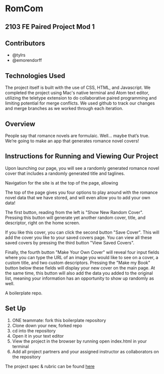 # RomCom
## 2103 FE Paired Project Mod 1


## Contributors
* @tylrs
* @emorendorff

## Technologies Used

The project itself is built with the use of CSS, HTML, and Javascript. We completed the project using Mac's native terminal and Atom text editor, utilizing the teletype extension to do collaborative paired programming and limiting potential for merge conflicts. We used github to track our changes and merge branches as we worked through each iteration.

## Overview

People say that romance novels are formulaic. Well… maybe that’s true. We’re going to make an app that generates romance novel covers!

## Instructions for Running and Viewing Our Project

Upon launching our page, you will see a randomly generated romance novel cover that includes a randomly generated title and taglines.

Navigation for the site is at the top of the page, allowing 

The top of the page gives you four options to play around with the romance novel data that we have stored, and will even allow you to add your own data!

The first button, reading from the left is "Show New Random Cover". Pressing this button will generate yet another random cover, title, and descriptor, right on the home screen.

If you like this cover, you can click the second button "Save Cover". This will add the cover you like to your saved covers page. You can view all these saved covers by pressing the third button "View Saved Covers".

Finally, the fourth button "Make Your Own Cover" will reveal four input fields where you can type the URL of an image you would like to see on a cover, a custom title, and two custom descriptors. Pressing the "Make my Book" button below these fields will display your new cover on the main page. At the same time, this button will also add the data you added to the original list, meaning your information has an opportunity to show up randomly as well.


A boilerplate repo.

## Set Up
1. ONE teammate: fork this boilerplate repository
2. Clone down your new, forked repo
3. cd into the repository
4. Open it in your text editor
5. View the project in the browser by running open index.html in your terminal
6. Add all project partners and your assigned instructor as collaborators on the repository

The project spec & rubric can be found [here](https://frontend.turing.io/projects/module-1/romcom-pair.html)


<!--
README is well formatted and gives good context about the project. At minimum, a sufficient README should contain - contributors, technologies used, instructions for running and viewing the project, deploy link (gh-pages), images/GIFs if necessary, future additions, etc. Think about what a user needs to understand and get the full picture of the application. -->
